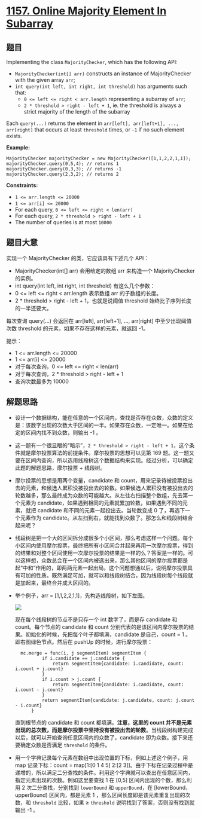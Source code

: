 # [1157. Online Majority Element In Subarray](https://leetcode.com/problems/online-majority-element-in-subarray/)


## 题目

Implementing the class `MajorityChecker`, which has the following API:

- `MajorityChecker(int[] arr)` constructs an instance of MajorityChecker with the given array `arr`;
- `int query(int left, int right, int threshold)` has arguments such that:
    - `0 <= left <= right < arr.length` representing a subarray of `arr`;
    - `2 * threshold > right - left + 1`, ie. the threshold is always a strict majority of the length of the subarray

Each `query(...)` returns the element in `arr[left], arr[left+1], ..., arr[right]` that occurs at least `threshold` times, or `-1` if no such element exists.

**Example:**

    MajorityChecker majorityChecker = new MajorityChecker([1,1,2,2,1,1]);
    majorityChecker.query(0,5,4); // returns 1
    majorityChecker.query(0,3,3); // returns -1
    majorityChecker.query(2,3,2); // returns 2

**Constraints:**

- `1 <= arr.length <= 20000`
- `1 <= arr[i] <= 20000`
- For each query, `0 <= left <= right < len(arr)`
- For each query, `2 * threshold > right - left + 1`
- The number of queries is at most `10000`


## 题目大意

实现一个 MajorityChecker 的类，它应该具有下述几个 API：

- MajorityChecker(int[] arr) 会用给定的数组 arr 来构造一个 MajorityChecker 的实例。
- int query(int left, int right, int threshold) 有这么几个参数：
- 0 <= left <= right < arr.length 表示数组 arr 的子数组的长度。
- 2 * threshold > right - left + 1，也就是说阈值 threshold 始终比子序列长度的一半还要大。

每次查询 query(...) 会返回在 arr[left], arr[left+1], ..., arr[right] 中至少出现阈值次数 threshold 的元素，如果不存在这样的元素，就返回 -1。

提示：

- 1 <= arr.length <= 20000
- 1 <= arr[i] <= 20000
- 对于每次查询，0 <= left <= right < len(arr)
- 对于每次查询，2 * threshold > right - left + 1
- 查询次数最多为 10000




## 解题思路


- 设计一个数据结构，能在任意的一个区间内，查找是否存在众数，众数的定义是：该数字出现的次数大于区间的一半。如果存在众数，一定唯一。如果在给定的区间内找不到众数，则输出 -1 。
- 这一题有一个很显眼的“暗示”，`2 * threshold > right - left + 1`，这个条件就是摩尔投票算法的前提条件。摩尔投票的思想可以见第 169 题。这一题又要在区间内查询，所以选用线段树这个数据结构来实现。经过分析，可以确定此题的解题思路，摩尔投票 + 线段树。
- 摩尔投票的思想是用两个变量，candidate 和 count，用来记录待被投票投出去的元素，和候选人累积没被投出去的轮数。如果候选人累积没有被投出去的轮数越多，那么最终成为众数的可能越大。从左往右扫描整个数组，先去第一个元素为 candidate，如果遇到相同的元素就累加轮数，如果遇到不同的元素，就把 candidate 和不同的元素一起投出去。当轮数变成 0 了，再选下一个元素作为 candidate。从左扫到右，就能找到众数了。那怎么和线段树结合起来呢？
- 线段树是把一个大的区间拆分成很多个小区间，那么考虑这样一个问题。每个小区间内使用摩尔投票，最终把所有小区间合并起来再用一次摩尔投票，得到的结果和对整个区间使用一次摩尔投票的结果是一样的么？答案是一样的。可以这样想，众数总会在一个区间内被选出来，那么其他区间的摩尔投票都是起“中和”作用的，即两两元素一起出局。这个问题想通以后，说明摩尔投票具有可加的性质。既然满足可加，就可以和线段树结合，因为线段树每个线段就是加起来，最终合并成大区间的。
- 举个例子，arr = [1,1,2,2,1,1]，先构造线段树，如下左图。

    ![](https://img.halfrost.com/Leetcode/leetcode_1157_0.png)

    现在每个线段树的节点不是只存一个 int 数字了，而是存 candidate 和 count。每个节点的 candidate 和 count 分别代表的是该区间内摩尔投票的结果。初始化的时候，先把每个叶子都填满，candidate 是自己，count = 1 。即右图绿色节点。然后在 pushUp 的时候，进行摩尔投票：

        mc.merge = func(i, j segmentItem) segmentItem {
                if i.candidate == j.candidate {
                    return segmentItem{candidate: i.candidate, count: i.count + j.count}
                }
                if i.count > j.count {
                    return segmentItem{candidate: i.candidate, count: i.count - j.count}
                }
                return segmentItem{candidate: j.candidate, count: j.count - i.count}
            }

    直到根节点的 candidate 和 count 都填满。**注意，这里的 count 并不是元素出现的总次数，而是摩尔投票中坚持没有被投出去的轮数**。当线段树构建完成以后，就可以开始查询任意区间内的众数了，candidate 即为众数。接下来还要确定众数是否满足 `threshold` 的条件。

- 用一个字典记录每个元素在数组中出现位置的下标，例如上述这个例子，用 map 记录下标：count = map[1:[0 1 4 5] 2:[2 3]]。由于下标在记录过程中是递增的，所以满足二分查找的条件。利用这个字典就可以查出在任意区间内，指定元素出现的次数。例如这里要查找 1 在 [0,5] 区间内出现的个数，那么利用 2 次二分查找，分别找到 `lowerBound` 和 `upperBound`，在 [lowerBound，upperBound) 区间内，都是元素 1 ，那么区间长度即是该元素重复出现的次数，和 `threshold` 比较，如果 ≥ `threshold` 说明找到了答案，否则没有找到就输出 -1 。
